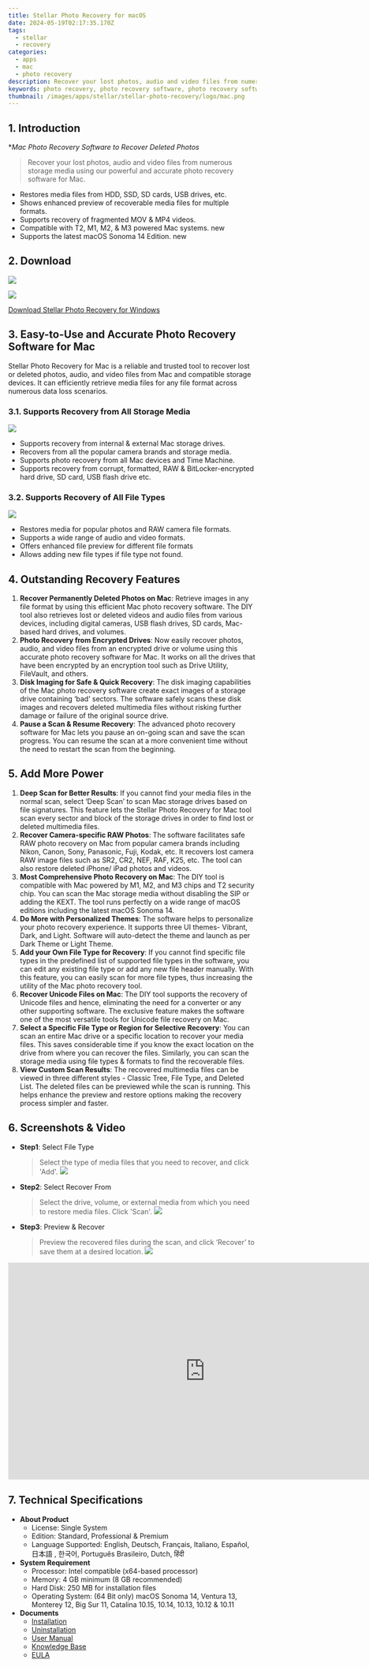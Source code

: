 ```yaml
---
title: Stellar Photo Recovery for macOS
date: 2024-05-19T02:17:35.170Z
tags: 
  - stellar
  - recovery
categories: 
  - apps
  - mac
  - photo recovery
description: Recover your lost photos, audio and video files from numerous storage media using our powerful and accurate photo recovery software for Mac.
keywords: photo recovery, photo recovery software, photo recovery software for mac, photo recovery software for windows, photo recovery software for pc, photo recovery software for android, photo recovery software for ios, photo recovery software for iphone, photo recovery software for ipad, photo recovery software for ipod, photo recovery software for macbook, photo recovery software for macbook pro, photo recovery software for macbook air, photo recovery software for imac, photo recovery software for mac mini, photo recovery software for mac pro, photo recovery software for mac os, photo recovery software for mac os x, photo recovery software for mac os x 10.7, photo recovery software for mac os x 10.8, photo recovery software for mac os x 10.9, photo recovery software for mac os x 10.10, photo recovery software for mac os x 10.11, photo recovery software for mac os x 10.12, photo recovery software for mac os x 10.13, photo recovery software for mac os x 10.14, photo recovery software for mac os x 10.15, photo recovery software for mac os x 11, photo recovery software for mac os x 12, photo recovery software for mac os x 13, photo recovery software for mac os x 14, photo recovery software for mac os x 15, photo recovery software for mac os x 16, photo recovery software for mac os x 17, photo recovery software for mac os x 18, photo recovery software for mac os x 19, photo recovery software for mac os x 20, photo recovery software for mac os x 21, photo recovery software for mac os x 22, photo recovery software for mac os x 23, photo recovery software for mac os x 24, photo recovery software for mac os x 25, photo recovery software for mac os x 26, photo recovery software for mac os x 27, photo recovery software for mac os x 28, photo recovery software for mac os x 29, photo recovery software for mac os x 30
thumbnail: /images/apps/stellar/stellar-photo-recovery/logo/mac.png
---
```


## 1. Introduction

**Mac Photo Recovery Software to Recover Deleted Photos*

> Recover your lost photos, audio and video files from numerous storage media using our powerful and accurate photo recovery software for Mac.

- Restores media files from HDD, SSD, SD cards, USB drives, etc.
- Shows enhanced preview of recoverable media files for multiple formats.
- Supports recovery of fragmented MOV & MP4 videos.
- Compatible with T2, M1, M2, & M3 powered Mac systems. new
- Supports the latest macOS Sonoma 14 Edition. new

## 2. Download

[![](/images/apps/stellar/stellar-photo-recovery/logo/mac.png)](https://secure.2checkout.com/order/cart.php?PRODS=4605891&QTY=1&AFFILIATE=108875)

[![](/images/common/buy-download-mac.png)](https://secure.2checkout.com/order/cart.php?PRODS=4605891&QTY=1&AFFILIATE=108875)

[Download Stellar Photo Recovery for Windows](/stellar-photo-recovery-for-win/)

## 3. Easy-to-Use and Accurate Photo Recovery Software for Mac

Stellar Photo Recovery for Mac is a reliable and trusted tool to recover lost or deleted photos, audio, and video files from Mac and compatible storage devices. It can efficiently retrieve media files for any file format across numerous data loss scenarios.

### 3.1. Supports Recovery from All Storage Media

![](/images/apps/stellar/stellar-photo-recovery/page/storage-devices.png)

- Supports recovery from internal & external Mac storage drives.
- Recovers from all the popular camera brands and storage media.
- Supports photo recovery from all Mac devices and Time Machine.
- Supports recovery from corrupt, formatted, RAW & BitLocker-encrypted hard drive, SD card, USB flash drive etc.

### 3.2. Supports Recovery of All File Types

![](/images/apps/stellar/stellar-photo-recovery/page/file-types.png)

- Restores media for popular photos and RAW camera file formats.
- Supports a wide range of audio and video formats.
- Offers enhanced file preview for different file formats
- Allows adding new file types if file type not found.

## 4. Outstanding Recovery Features

1. **Recover Permanently Deleted Photos on Mac**: Retrieve images in any file format by using this efficient Mac photo recovery software. The DIY tool also retrieves lost or deleted videos and audio files from various devices, including digital cameras, USB flash drives, SD cards, Mac-based hard drives, and volumes.
2. **Photo Recovery from Encrypted Drives**: Now easily recover photos, audio, and video files from an encrypted drive or volume using this accurate photo recovery software for Mac. It works on all the drives that have been encrypted by an encryption tool such as Drive Utility, FileVault, and others.
3. **Disk Imaging for Safe & Quick Recovery**: The disk imaging capabilities of the Mac photo recovery software create exact images of a storage drive containing ‘bad’ sectors. The software safely scans these disk images and recovers deleted multimedia files without risking further damage or failure of the original source drive. 
4. **Pause a Scan & Resume Recovery**: The advanced photo recovery software for Mac lets you pause an on-going scan and save the scan progress. You can resume the scan at a more convenient time without the need to restart the scan from the beginning.

## 5. Add More Power

1. **Deep Scan for Better Results**: If you cannot find your media files in the normal scan, select ‘Deep Scan’ to scan Mac storage drives based on file signatures. This feature lets the Stellar Photo Recovery for Mac tool scan every sector and block of the storage drives in order to find lost or deleted multimedia files.
2. **Recover Camera-specific RAW Photos**: The software facilitates safe RAW photo recovery on Mac from popular camera brands including Nikon, Canon, Sony, Panasonic, Fuji, Kodak, etc. It recovers lost camera RAW image files such as SR2, CR2, NEF, RAF, K25, etc. The tool can also restore deleted iPhone/ iPad photos and videos.
3. **Most Comprehensive Photo Recovery on Mac**: The DIY tool is compatible with Mac powered by M1, M2, and M3 chips and T2 security chip. You can scan the Mac storage media without disabling the SIP or adding the KEXT. The tool runs perfectly on a wide range of macOS editions including the latest macOS Sonoma 14.
4. **Do More with Personalized Themes**: The software helps to personalize your photo recovery experience. It supports three UI themes- Vibrant, Dark, and Light. Software will auto-detect the theme and launch as per Dark Theme or Light Theme.
5. **Add your Own File Type for Recovery**: If you cannot find specific file types in the predefined list of supported file types in the software, you can edit any existing file type or add any new file header manually. With this feature, you can easily scan for more file types, thus increasing the utility of the Mac photo recovery tool.
6. **Recover Unicode Files on Mac**: The DIY tool supports the recovery of Unicode files and hence, eliminating the need for a converter or any other supporting software. The exclusive feature makes the software one of the most versatile tools for Unicode file recovery on Mac.
7. **Select a Specific File Type or Region for Selective Recovery**: You can scan an entire Mac drive or a specific location to recover your media files. This saves considerable time if you know the exact location on the drive from where you can recover the files. Similarly, you can scan the storage media using file types & formats to find the recoverable files.
8. **View Custom Scan Results**: The recovered multimedia files can be viewed in three different styles - Classic Tree, File Type, and Deleted List. The deleted files can be previewed while the scan is running. This helps enhance the preview and restore options making the recovery process simpler and faster.

## 6. Screenshots & Video

- **Step1**: Select File Type
  > Select the type of media files that you need to recover, and click 'Add'.
  ![](/images/apps/stellar/stellar-photo-recovery/page/stellar-photo-recovery-for-mac-select-location.png)

- **Step2**: Select Recover From 
  > Select the drive, volume, or external media from which you need to restore media files. Click 'Scan'.
  ![](/images/apps/stellar/stellar-photo-recovery/page/stellar-photo-recovery-for-mac-preview.png)

- **Step3**: Preview & Recover
  > Preview the recovered files during the scan, and click ‘Recover’ to save them at a desired location.
  ![](/images/apps/stellar/stellar-photo-recovery/page/stellar-photo-recovery-for-mac-recover.png)


<iframe width="798" height="440" src="https://www.youtube.com/embed/vLIdtfwaoo8" title="How to Recover Deleted Photos and Videos?" frameborder="0" allow="accelerometer; autoplay; clipboard-write; encrypted-media; gyroscope; picture-in-picture; web-share" allowfullscreen></iframe>

## 7. Technical Specifications

- **About Product**
  - License: 	Single System
  - Edition: 	Standard, Professional & Premium
  - Language Supported: 	English, Deutsch, Français, Italiano, Español, 日本語 , 한국어, Português Brasileiro, Dutch, हिंदी	
- **System Requirement**
  - Processor: 	Intel compatible (x64-based processor)
  - Memory: 	4 GB minimum (8 GB recommended)
  - Hard Disk: 	250 MB for installation files
  - Operating System: (64 Bit only) macOS Sonoma 14, Ventura 13, Monterey 12, Big Sur 11, Catalina 10.15, 10.14, 10.13, 10.12 & 10.11
- **Documents**
  - [Installation](https://www.stellarinfo.com/pdf/installation-uninstallation/installation.php?product_id=98)
  - [Uninstallation](https://www.stellarinfo.com/pdf/installation-uninstallation/uninstallation.php?product_id=98)
  - [User Manual](https://www.stellarinfo.com/help/stellar-photo-recovery-12-mac-en-about-stellar-photo-recovery.html)
  - [Knowledge Base](https://www.stellarinfo.com/support/kb/index.php/category/photo-recovery)
  - [EULA](https://www.stellarinfo.com/installation-uninstallation/eula_eng.pdf)




<ins class="adsbygoogle"
    style="display:block"
    data-ad-format="autorelaxed"
    data-ad-client="ca-pub-7571918770474297"
    data-ad-slot="1223367746"></ins>


